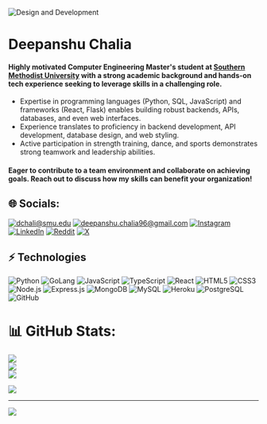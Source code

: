 ![Design and Development](https://lh3.googleusercontent.com/fife/ALs6j_H4mXHR61DX0MrE15jSKK7dtcHHtO9pDPa0YsWwxRh6tOPwFW44KU9xaQVCKtBRxOkGn9rhoomRDWZ3Q7hSpJIHQo9-lrKJmYL7GykAvs1EouU9YVunf80qFTtnOsjdng7VXe2Ja0_vaIk4Rc8VKx68-gGyngqOEvl0okhc5OZTOVYtBdGb9z_3WySNy4-PQS-wBtSKxnsAN3j-wlzzo4Twf82iY4k0vzwCCZCVHGipe_27ZEvwESs_UVKjnb_Mq0kdOH4w-ZZvuRrntiZi2Dp48ic6dlpXUAD29fXcc_RqyA7NSH0bMbMsXTsq2qkWvI7CrESa0Hs24ctvvtyI2FDpsapdwDlP9cQTFG8KU_4y8ECfYsxl5k3lbprXq3nVOvPQK9PDWinaJMNsumw1eAWO5Ps0PC3COPGgDgWJSd8sWX1uOqiz_RB4BQRVthrkJu2vtD8AbLpBgk4ccwYAiYshj8iCwMpU1U90XBtE-xpRq1Ixo4kvrpHCqcOjUQVLAmX8ZyLwdGtOxcn-jAa4s6FVFlQuyJZGS8EX2Y8wFXt5eFFXO5MIYZLw5OLvLi8EZGEZFMkX-RvGlXZFNeln264ReaFW-HEI8aI3Mv8OH_MVdBHhWnotiOHy06d2xupg-sBiUq15BATaV7XsEPIqbaFjqQYohwlOXWGdveEo8aKFhhL-Hli9BvazYAovPhvGjhEQDCn0Uh7aiicrekedFVdHi9qU2HKjCOURRzZnpJSy3tCq8tZDu349dAqb8WQrSeNPC5Htv6AVEX6yGCt1vHsuWRAPOtQ05zEJY88LpDSRDCPk7KrrCfsXXnKf3Z3i4-EFmx_jATHqfxrWfXpjhOc_QBM8FOrnc9fYYst5kkQnLCS3Dt2eV3kOAIDFF9FnY3Gq9y1zrWUllsCcaJjVbTEa6ZPBu3TXIGnh5A9dKAZY1B4StgyrmSfq-hUCmMA2bu60rSqt-BZ1VSy0be5CChAOGRr9UHku5EvweMiMKEcVVI0_m07n7ouMHesB6ffTOWqPVtJByI5msQ1GlhOYEihWPhw-gBpJ3JFohNORxTTV95zvuzQ-mSywtOVDbYWQWU1KfMuqkbNKRbl6UjAPkntP2Sa21V7utq3EeRyD1pvpOuuC-vyOXrjjEz_S6wSMBbJhHlUVo2Bq5zhxgkkQnmRFxqOXn85CFIVdSp0GYNrsPuTcokZwitJ-VyDKtoQaFWfSbcT0d3aB66rKyGuUABRw03FDRXTWVBVcVnwHBbFgraBjcAxUrPFfoVn_tg4fY6yEUp4HXba1F3KM_K7Xwp22slrHBR5PNnnYnD-t9gum6IBHEoFz1omp7rG2aMnD5KfoFdVmC49V4Q6O2PmktOAHjeYqJJi3g6FMyibtO1N6BH3Qy616xlkH39nxm3CyoFGTAiWd8f1t35XskYbkPFCJmNZIqq5IJKXBXt04DCCsnKgGFbn3Ea_pUCFZxaZQOicYY-N3NcHzN1dSUu7Tme8PhOvQwvJn9osuZ8YJWgK1X29jfWCcVOyUIXYC3vDwtv612G2Zsw3SxfIdGoSWe9HCVE8iZ7toZ8cn1IWv4hG5AzVSmCJrx-Ml-0XI_b1eV13OxiJtc_OUkJBWyObUk_ni3yysecF9Y9z_1HE5PJ_zQsozJh8FqQ=w1920-h911)

# Deepanshu Chalia

#### Highly motivated Computer Engineering Master's student at [Southern Methodist University](https://www.smu.edu/) with a strong academic background and hands-on tech experience seeking to leverage skills in a challenging role.
* Expertise in programming languages (Python, SQL, JavaScript) and frameworks (React, Flask) enables building robust backends, APIs, databases, and even web interfaces.
* Experience translates to proficiency in backend development, API development, database design, and web styling.
* Active participation in strength training, dance, and sports demonstrates strong teamwork and leadership abilities.
#### Eager to contribute to a team environment and collaborate on achieving goals. Reach out to discuss how my skills can benefit your organization!

## 🌐 Socials:
[![dchali@smu.edu](https://img.shields.io/badge/Outlook-0078D4?style=flat-square&logo=microsoft-outlook&logoColor=white)](dchali@smu.edu) [![deepanshu.chalia96@gmail.com](https://img.shields.io/badge/Gmail-D14836?style=flat-square&logo=gmail&logoColor=white)](mailto:deepanshu.chalia96@gmail.com) [![Instagram](https://img.shields.io/badge/Instagram-%23E4405F.svg?logo=Instagram&logoColor=white)](https://instagram.com/deepanshu.chalia) [![LinkedIn](https://img.shields.io/badge/LinkedIn-%230077B5.svg?logo=linkedin&logoColor=white)](https://linkedin.com/in/deep-chalia) [![Reddit](https://img.shields.io/badge/Reddit-%23FF4500.svg?logo=Reddit&logoColor=white)](https://reddit.com/user/cherry-odyssey) [![X](https://img.shields.io/badge/X-black.svg?logo=X&logoColor=white)](https://x.com/ChaliaDeepanshu)



## ⚡ Technologies

![Python](https://img.shields.io/badge/-Python-3776AB?style=flat-square&logo=python&logoColor=white)
![GoLang](https://img.shields.io/badge/-Golang-00ADD8?style=flat-square&logo=go&logoColor=white)
![JavaScript](https://img.shields.io/badge/-JavaScript-F7DF1E?style=flat-square&logo=javascript&logoColor=black)
![TypeScript](https://img.shields.io/badge/-TypeScript-007ACC?style=flat-square&logo=typescript&logoColor=white)
![React](https://img.shields.io/badge/-React-61DAFB?style=flat-square&logo=react&logoColor=black)
![HTML5](https://img.shields.io/badge/-HTML5-E34F26?style=flat-square&logo=html5&logoColor=white)
![CSS3](https://img.shields.io/badge/-CSS3-1572B6?style=flat-square&logo=css3&logoColor=white)
![Node.js](https://img.shields.io/badge/-Node.js-339933?style=flat-square&logo=node.js&logoColor=white)
![Express.js](https://img.shields.io/badge/-Express.js-000000?style=flat-square&logo=express&logoColor=white)
![MongoDB](https://img.shields.io/badge/-MongoDB-47A248?style=flat-square&logo=mongodb&logoColor=white)
![MySQL](https://img.shields.io/badge/-MySQL-4479A1?style=flat-square&logo=mysql&logoColor=white)
![Heroku](https://img.shields.io/badge/-Heroku-430098?style=flat-square&logo=heroku&logoColor=white)
![PostgreSQL](https://img.shields.io/badge/-PostgreSQL-336791?style=flat-square&logo=postgresql&logoColor=white)
![GitHub](https://img.shields.io/badge/-GitHub-181717?style=flat-square&logo=github&logoColor=white)


# 📊 GitHub Stats:
![](https://github-readme-stats.vercel.app/api?username=chalia082&theme=default&hide_border=false&include_all_commits=false&count_private=false)<br/> ![](https://github-readme-streak-stats.herokuapp.com/?user=chalia082&theme=default&hide_border=false)<br/>
![](https://github-readme-stats.vercel.app/api/top-langs/?username=chalia082&theme=default&hide_border=false&include_all_commits=false&count_private=false&layout=compact)
 



![](https://quotes-github-readme.vercel.app/api?type=horizontal&theme=merko)

---
[![](https://visitcount.itsvg.in/api?id=chalia082&icon=0&color=0)](https://visitcount.itsvg.in)


